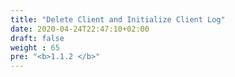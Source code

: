 ```yaml
---
title: "Delete Client and Initialize Client Log"
date: 2020-04-24T22:47:10+02:00
draft: false
weight : 65
pre: "<b>1.1.2 </b>"
---
```


 
